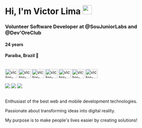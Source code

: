 # Hi, I'm Victor Lima <img src="https://media.giphy.com/media/hvRJCLFzcasrR4ia7z/giphy.gif" width="30" >

### Volunteer Software Developer at @SouJuniorLabs and @Dev'OreClub
#### 24 years
#### Paraíba, Brazil 📍

<div style="display: inline_block"><br>
    <img align="center" alt="victor-Javascript" height="30" width="40" src="https://cdn.jsdelivr.net/gh/devicons/devicon/icons/javascript/javascript-original.svg" />
    <img align="center" alt="victor-Typescript" height="30" width="40" src="https://cdn.jsdelivr.net/gh/devicons/devicon/icons/typescript/typescript-original.svg" />  
    <img align="center" alt="victor-React" height="30" width="40" src="https://cdn.jsdelivr.net/gh/devicons/devicon/icons/react/react-original.svg" />
    <img align="center" alt="victor-Next" height="30" width="40" src="https://cdn.jsdelivr.net/gh/devicons/devicon/icons/nextjs/nextjs-line.svg" />
    <img align="center" alt="victor-Node" height="30" width="40" src="https://cdn.jsdelivr.net/gh/devicons/devicon/icons/nodejs/nodejs-original.svg" />
    <img align="center" alt="victor-Python" height="30" width="40" src="https://cdn.jsdelivr.net/gh/devicons/devicon/icons/python/python-original.svg" />
    <img align="center" alt="victor-SQL" height="30" width="40" src="https://cdn.jsdelivr.net/gh/devicons/devicon/icons/sqlite/sqlite-original.svg" />    
</div>

<br/>

<div> 
    <a href = "mailto:developer.victorlima@gmail.com"><img src="https://img.shields.io/badge/-Gmail-%23333?style=for-the-badge&logo=gmail&logoColor=white" target="_blank"></a>
    <a href="https://www.linkedin.com/in/victor-lima-675948244/" target="_blank"><img src="https://img.shields.io/badge/-LinkedIn-%230077B5?style=for-the-badge&logo=linkedin&logoColor=white" target="_blank"></a> 
    <a href="https://discord.com/channels/@me"><img src="https://img.shields.io/badge/Discord-7289DA?style=for-the-badge&logo=discord&logoColor=white" target="_blank"></a>
</div>

<br/>

Enthusiast of the best web and mobile development technologies.

Passionate about transforming ideas into digital reality.

My purpose is to make people's lives easier by creating solutions!
